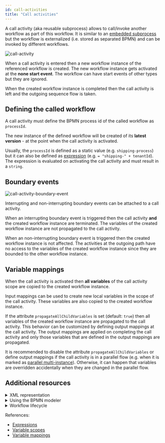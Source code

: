 ```yaml
---
id: call-activities
title: "Call activities"
---
```


A call activity (aka reusable subprocess) allows to call/invoke another workflow as part of this workflow. It is similar to an [embedded subprocess](../embedded-subprocesses/embedded-subprocesses.md) but the workflow is externalized (i.e. stored as separated BPMN) and can be invoked by different workflows.

![call-activity](assets/call-activities-example.png)

When a call activity is entered then a new workflow instance of the referenced workflow is created. The new workflow instance gets activated at the **none start event**. The workflow can have start events of other types but they are ignored.

When the created workflow instance is completed then the call activity is left and the outgoing sequence flow is taken.

## Defining the called workflow

A call activity must define the BPMN process id of the called workflow as `processId`.

The new instance of the defined workflow will be created of its **latest version** - at the point when the call activity is activated.

Usually, the `processId` is defined as a static value (e.g. `shipping-process`) but it can also be defined as [expression](/components/concepts/expressions.md) (e.g. `= "shipping-" + tenantId`). The expression is evaluated on activating the call activity and must result in a `string`.

## Boundary events

![call-activity-boundary-event](assets/call-activities-boundary-events.png)

Interrupting and non-interrupting boundary events can be attached to a call activity.

When an interrupting boundary event is triggered then the call activity **and** the created workflow instance are terminated. The variables of the created workflow instance are not propagated to the call activity.

When an non-interrupting boundary event is triggered then the created workflow instance is not affected. The activities at the outgoing path have no access to the variables of the created workflow instance since they are bounded to the other workflow instance.

## Variable mappings

When the call activity is activated then **all variables** of the call activity scope are copied to the created workflow instance.

Input mappings can be used to create new local variables in the scope of the call activity. These variables are also copied to the created workflow instance.

If the attribute `propagateAllChildVariables` is set (default: `true`) then all variables of the created workflow instance are propagated to the call activity. This behavior can be customized by defining output mappings at the call activity. The output mappings are applied on completing the call activity and only those variables that are defined in the output mappings are propagated.

It is recommended to disable the attribute `propagateAllChildVariables` or define output mappings if the call activity is in a parallel flow (e.g. when it is marked as [parallel multi-instance](../multi-instance/multi-instance.md#variable-mappings)). Otherwise, it can happen that variables are overridden accidentally when they are changed in the parallel flow.

## Additional resources

<details>
  <summary>XML representation</summary>
  <p>A call activity with static process id:

```xml
<bpmn:callActivity id="task-A" name="A">
  <bpmn:extensionElements>
    <zeebe:calledElement processId="child-process-id" />
  </bpmn:extensionElements>
</bpmn:callActivity>
```

  </p>
</details>

<details>
  <summary>Using the BPMN modeler</summary>
  <p>Adding a call activity with static process id:

![call-activity](assets/bpmn-modeler-call-activity.gif)

  </p>
</details>

<details>
  <summary>Workflow lifecycle</summary>
  <p>Workflow instance records of a call activity:

<table>
    <tr>
        <th>Intent</th>
        <th>Element Id</th>
        <th>Element Type</th>
    </tr>
    <tr>
        <td>ELEMENT_ACTIVATING</td>
        <td>task-a</td>
        <td>CALL_ACTIVITY</td>
    </tr>
    <tr>
        <td>ELEMENT_ACTIVATED</td>
        <td>task-a</td>
        <td>CALL_ACTIVITY</td>
    </tr>
    <tr>
        <td>ELEMENT_ACTIVATING</td>
        <td>child-process-id</td>
        <td>PROCESS</td>
    </tr>
    <tr>
        <td>ELEMENT_ACTIVATED</td>
        <td>child-process-id</td>
        <td>PROCESS</td>
    </tr>
    <tr>
        <td>...</td>
        <td>...</td>
        <td>...</td>
    </tr>
    <tr>
        <td>ELEMENT_COMPLETED</td>
        <td>child-process-id</td>
        <td>PROCESS</td>
    </tr>
    <tr>
        <td>ELEMENT_COMPLETING</td>
        <td>task-a</td>
        <td>CALL_ACTIVITY</td>
    </tr>
    <tr>
        <td>ELEMENT_COMPLETED</td>
        <td>task-a</td>
        <td>CALL_ACTIVITY</td>
    </tr>
</table>

The workflow instance records of the created workflow instance have a reference to its parent workflow instance (`parentWorkflowInstanceKey`) and the element instance of the call activity (`parentElementInstanceKey`).

  </p>
</details>

References:

- [Expressions](/components/concepts/expressions.md)
- [Variable scopes](/components/concepts/variables.md#variable-scopes)
- [Variable mappings](/components/concepts/variables.md#inputoutput-variable-mappings)
